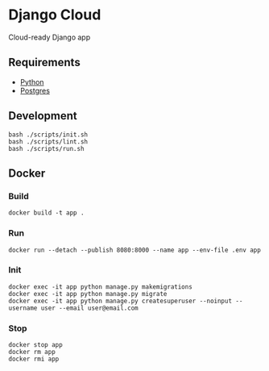 # Django Cloud

Cloud-ready Django app

## Requirements

- [Python](https://www.python.org/downloads/)
- [Postgres](https://www.postgresql.org/download/)

## Development

```shell
bash ./scripts/init.sh
bash ./scripts/lint.sh
bash ./scripts/run.sh
```

## Docker

### Build

```shell
docker build -t app .
```

### Run

```shell
docker run --detach --publish 8080:8000 --name app --env-file .env app
```

### Init

```shell
docker exec -it app python manage.py makemigrations
docker exec -it app python manage.py migrate
docker exec -it app python manage.py createsuperuser --noinput --username user --email user@email.com
```

### Stop

```shell
docker stop app
docker rm app
docker rmi app
```
